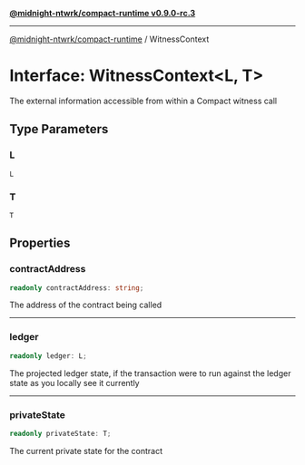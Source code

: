 [**@midnight-ntwrk/compact-runtime v0.9.0-rc.3**](../README.md)

***

[@midnight-ntwrk/compact-runtime](../globals.md) / WitnessContext

# Interface: WitnessContext\<L, T\>

The external information accessible from within a Compact witness call

## Type Parameters

### L

`L`

### T

`T`

## Properties

### contractAddress

```ts
readonly contractAddress: string;
```

The address of the contract being called

***

### ledger

```ts
readonly ledger: L;
```

The projected ledger state, if the transaction were to run against the
ledger state as you locally see it currently

***

### privateState

```ts
readonly privateState: T;
```

The current private state for the contract
